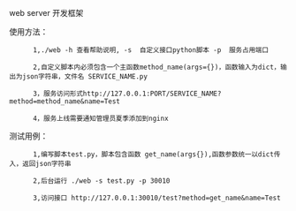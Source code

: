 ﻿web server 开发框架

使用方法：

          1,./web -h 查看帮助说明, -s  自定义接口python脚本 -p  服务占用端口

          2,自定义脚本内必须包含一个主函数method_name(args={})，函数输入为dict，输出为json字符串，文件名 SERVICE_NAME.py

          3，服务访问形式http://127.0.0.1:PORT/SERVICE_NAME?method=method_name&name=Test

          4，服务上线需要通知管理员夏季添加到nginx

测试用例：

          1,编写脚本test.py，脚本包含函数 get_name(args{}),函数参数统一以dict传入，返回json字符串

          2,后台运行 ./web -s test.py -p 30010
          
          3,访问接口 http://127.0.0.1:30010/test?method=get_name&name=Test
 
